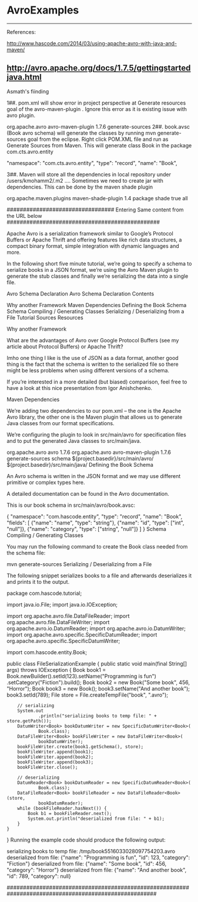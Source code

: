 AvroExamples
============
-------------------------------------------------------------------------------------------
References:


http://www.hascode.com/2014/03/using-apache-avro-with-java-and-maven/

http://avro.apache.org/docs/1.7.5/gettingstartedjava.html
--------------------------------------------------------------------------------------------
Asmath's fiinding

1##. pom.xml will show error in project perspective at Generate resources goal of the avro-maven-plugin . Ignore this error as it is existing issue with avro plugin.

<groupId>org.apache.avro</groupId>
	<artifactId>avro-maven-plugin</artifactId>
	<version>1.7.6</version>
	<executions>
	<execution>
	<phase>generate-sources</phase>
2##. book.avsc (Book avro schema) will generate the classes by running mvn generate-sources goal from the eclipse. 
Right click POM.XML file and run as Generate Sources from Maven. This will generate class Book in the package com.cts.avro.entity

"namespace": "com.cts.avro.entity",
	"type": "record",
	"name": "Book",
	
3##. Maven will store all the dependencies in local repository under /users/kmohamm2/.m2 .... Sometimes we need to create jar with
dependencies. This can be done by the maven shade plugin

<plugin>
        <groupId>org.apache.maven.plugins</groupId>
        <artifactId>maven-shade-plugin</artifactId>
    <version>1.4</version>
    <executions>
      <execution>
        <phase>package</phase>
        <goals>
        <goal>shade</goal>
        </goals>
        <configuration>
        <shadedArtifactAttached>true</shadedArtifactAttached>
        <shadedClassifierName>all</shadedClassifierName>
        </configuration>
      </execution>
    </executions>
      </plugin> 

################################# Entering Same content from the URL below ###############################################

Apache Avro is a serialization framework similar to Google’s Protocol Buffers or Apache Thrift and offering features like rich data structures, a compact binary format, simple integration with dynamic languages and more.

In the following short five minute tutorial, we’re going to specify a schema to serialize books in a JSON format, we’re using the Avro Maven plugin to generate the stub classes and finally we’re serializing the data into a single file.


Avro Schema Declaration
Avro Schema Declaration
Contents

Why another Framework
Maven Dependencies
Defining the Book Schema
Schema Compiling / Generating Classes
Serializing / Deserializing from a File
Tutorial Sources
Resources
 
Why another Framework

What are the advantages of Avro over Google Protocol Buffers (see my article about Protocol Buffers) or Apache Thrift?

Imho one thing I like is the use of JSON as a data format, another good thing is the fact that the schema is written to the serialized file so there might be less problems when using different versions of a schema.

If you’re interested in a more detailed (but biased) comparison, feel free to have a look at this nice presentation from Igor Anishchenko.

Maven Dependencies

We’re adding two dependencies to our pom.xml – the one is the Apache Avro library, the other one is the Maven plugin that allows us to generate Java classes from our format specifications.

We’re configuring the plugin to look in src/main/avro for specification files and to put the generated Java classes to src/main/java.

<dependencies>
	<dependency>
		<groupId>org.apache.avro</groupId>
		<artifactId>avro</artifactId>
		<version>1.7.6</version>
	</dependency>
</dependencies>
 
<build>
	<plugins>
		<plugin>
			<groupId>org.apache.avro</groupId>
			<artifactId>avro-maven-plugin</artifactId>
			<version>1.7.6</version>
			<executions>
				<execution>
					<phase>generate-sources</phase>
					<goals>
						<goal>schema</goal>
					</goals>
					<configuration>
						<sourceDirectory>${project.basedir}/src/main/avro/</sourceDirectory>
						<outputDirectory>${project.basedir}/src/main/java/</outputDirectory>
					</configuration>
				</execution>
			</executions>
		</plugin>
	</plugins>
</build>
Defining the Book Schema

An Avro schema is written in the JSON format and we may use different primitive or complex types here.

A detailed documentation can be found in the Avro documentation.

This is our book schema in src/main/avro/book.avsc:

{
	"namespace": "com.hascode.entity",
	"type": "record",
	"name": "Book",
	"fields": [
		{"name": "name", "type": "string"},
		{"name": "id",  "type": ["int", "null"]},
		{"name": "category", "type": ["string", "null"]}
	 ]
}
Schema Compiling / Generating Classes

You may run the following command to create the Book class needed from the schema file:

mvn generate-sources
Serializing / Deserializing from a File

The following snippet serializes books to a file and afterwards deserializes it and prints it to the output.

package com.hascode.tutorial;
 
import java.io.File;
import java.io.IOException;
 
import org.apache.avro.file.DataFileReader;
import org.apache.avro.file.DataFileWriter;
import org.apache.avro.io.DatumReader;
import org.apache.avro.io.DatumWriter;
import org.apache.avro.specific.SpecificDatumReader;
import org.apache.avro.specific.SpecificDatumWriter;
 
import com.hascode.entity.Book;
 
public class FileSerializationExample {
	public static void main(final String[] args) throws IOException {
		Book book1 = Book.newBuilder().setId(123).setName("Programming is fun")
				.setCategory("Fiction").build();
		Book book2 = new Book("Some book", 456, "Horror");
		Book book3 = new Book();
		book3.setName("And another book");
		book3.setId(789);
		File store = File.createTempFile("book", ".avro");
 
		// serializing
		System.out
				.println("serializing books to temp file: " + store.getPath());
		DatumWriter<Book> bookDatumWriter = new SpecificDatumWriter<Book>(
				Book.class);
		DataFileWriter<Book> bookFileWriter = new DataFileWriter<Book>(
				bookDatumWriter);
		bookFileWriter.create(book1.getSchema(), store);
		bookFileWriter.append(book1);
		bookFileWriter.append(book2);
		bookFileWriter.append(book3);
		bookFileWriter.close();
 
		// deserializing
		DatumReader<Book> bookDatumReader = new SpecificDatumReader<Book>(
				Book.class);
		DataFileReader<Book> bookFileReader = new DataFileReader<Book>(store,
				bookDatumReader);
		while (bookFileReader.hasNext()) {
			Book b1 = bookFileReader.next();
			System.out.println("deserialized from file: " + b1);
		}
	}
 
}
Running the example code should produce the following output:

serializing books to temp file: /tmp/book5516033028097754203.avro
deserialized from file: {"name": "Programming is fun", "id": 123, "category": "Fiction"}
deserialized from file: {"name": "Some book", "id": 456, "category": "Horror"}
deserialized from file: {"name": "And another book", "id": 789, "category": null}

######################################################################################################

